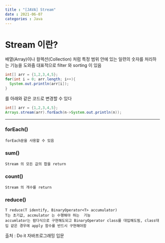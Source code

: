 ```yaml
---
title : "[JAVA] Stream"
date : 2021-06-07
categories : Java
---
```


# Stream 이란?  
  배열(Array)이나 컬렉션(Collection) 처럼 특정 범위 안에 있는 일련의 숫자를  처리하는 기능을 도와줌
  대표적으로 filter 와 sorting 이 있음
    
    
```java
int[] arr = {1,2,3,4,5};
for(int i = 0; arr.length; i++){
  System.out.println(arr[i]);
}
```
를 아래와 같은 코드로 변경할 수 있다

```java
int[] arr = {1,2,3,4,5};
Arrays.stream(arr).forEach(n->System.out.println(n));
```

---
### forEach()
    forEach문을 사용할 수 있음

### sum()
    Stream 의 모든 값의 합을 return
    
### count()
    Stream 의 개수를 return

### reduce()
    T reduce(T identify, BinaryOperator<T> accumulator)
    T는 초기값, accmulator 는 수행해야 하는  기능 
    accumlator는 람다식으로 구현해도되고 BinaryOperator class를 대입해도됨, class대입 같은 경우에 apply 함수를 반드시 구현해야함
    
출처 :  Do it 자바프로그래밍 입문

